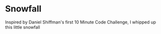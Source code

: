 # Snowfall
Inspired by Daniel Shiffman's first 10 Minute Code Challenge, I whipped up this little snowfall 

